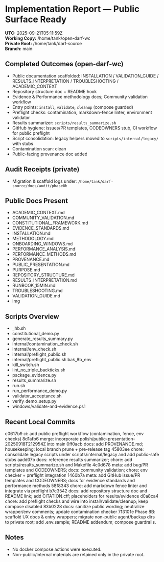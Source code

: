 # Implementation Report — Public Surface Ready

**UTC:** 2025-09-21T05:11:59Z  
**Working Copy:** /home/tank/open-darf-wc  
**Private Root:** /home/tank/darf-source  
**Branch:** main

## Completed Outcomes (open-darf-wc)
- Public documentation scaffolded: INSTALLATION / VALIDATION_GUIDE / RESULTS_INTERPRETATION / TROUBLESHOOTING / ACADEMIC_CONTEXT
- Repository structure doc + README hook
- Evidence & Performance methodology docs; Community validation workflow
- Entry points: `install`, `validate`, `cleanup` (compose guarded)
- Preflight checks: contamination, markdown-fence linter, environment validator
- Results summarizer: `scripts/results_summarize.sh`
- GitHub hygiene: issues/PR templates, CODEOWNERS stub, CI workflow for public preflight
- Script consolidation: legacy helpers moved to `scripts/internal/legacy/` with stubs
- Contamination scan: clean
- Public-facing provenance doc added

## Audit Receipts (private)
- Migration & scaffold logs under: `/home/tank/darf-source/docs/audit/phase8b`

## Public Docs Present
  - ACADEMIC_CONTEXT.md
  - COMMUNITY_VALIDATION.md
  - CONSTITUTIONAL_FRAMEWORK.md
  - EVIDENCE_STANDARDS.md
  - INSTALLATION.md
  - METHODOLOGY.md
  - ONBOARDING_WINDOWS.md
  - PERFORMANCE_ANALYSIS.md
  - PERFORMANCE_METHODS.md
  - PROVENANCE.md
  - PUBLIC_PRESENTATION.md
  - PURPOSE.md
  - REPOSITORY_STRUCTURE.md
  - RESULTS_INTERPRETATION.md
  - RUNBOOK_15MIN.md
  - TROUBLESHOOTING.md
  - VALIDATION_GUIDE.md
  - img

## Scripts Overview
  - _hb.sh
  - constitutional_demo.py
  - generate_results_summary.py
  - internal/contamination_check.sh
  - internal/env_check.sh
  - internal/preflight_public.sh
  - internal/preflight_public.sh.bak_8b_env
  - kill_switch.sh
  - lint_no_triple_backticks.sh
  - package_evidence.py
  - results_summarize.sh
  - run.sh
  - run_performance_demo.py
  - validator_acceptance.sh
  - verify_demo_setup.py
  - windows/validate-and-evidence.ps1

## Recent Local Commits
c0617b9 ci: add public preflight workflow (contamination, fence, env checks)
8d1afb6 merge: incorporate polish/public-presentation-20250918T212954Z into main
0ff0acb docs: add PROVENANCE.md; housekeeping: local branch prune + pre-release tag
45803ee chore: consolidate legacy scripts under scripts/internal/legacy and add public-safe stubs
aadd07b docs: reference results summarizer; chore: add scripts/results_summarize.sh and Makefile
4c0d678 meta: add bug/PR templates and CODEOWNERS; docs: community validation; chore: env checker + preflight integration
1460b7a meta: add GitHub issue/PR templates and CODEOWNERS; docs for evidence standards and performance methods
58f8343 chore: add markdown fence linter and integrate via preflight
b7c3542 docs: add repository structure doc and README link; add CITATION.cff; placeholders for results/evidence
d0a8ca4 chore: add preflight checks and wire into install/validate/cleanup; keep compose disabled
83b0228 docs: sanitize public wording; neutralize wrapper/env comments; update contamination checker
713101e Phase 8B: scaffold UX docs & entry wrappers; migrate non-public agent/backup dirs to private root; add .env.sample; README addendum; compose guardrails.

## Notes
- No docker compose actions were executed.
- Non-public/internal materials are retained only in the private root.
